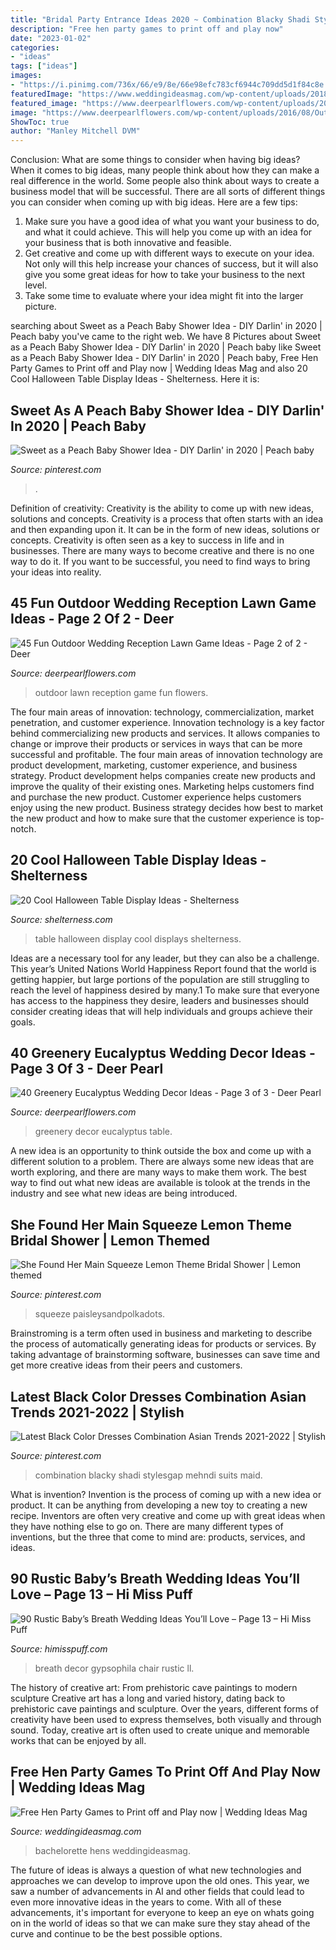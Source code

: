 ```yaml
---
title: "Bridal Party Entrance Ideas 2020 ~ Combination Blacky Shadi Stylesgap Mehndi Suits Maid"
description: "Free hen party games to print off and play now"
date: "2023-01-02"
categories:
- "ideas"
tags: ["ideas"]
images:
- "https://i.pinimg.com/736x/66/e9/8e/66e98efc783cf6944c709dd5d1f84c8e.jpg"
featuredImage: "https://www.weddingideasmag.com/wp-content/uploads/2018/09/hen-party-games-Bridal-Bingo-768x1443.jpg"
featured_image: "https://www.deerpearlflowers.com/wp-content/uploads/2016/08/Outdoor-Wedding-Reception-Lawn-Game-Ideas-17.jpg"
image: "https://www.deerpearlflowers.com/wp-content/uploads/2016/08/Outdoor-Wedding-Reception-Lawn-Game-Ideas-17.jpg"
ShowToc: true
author: "Manley Mitchell DVM"
---
```



Conclusion: What are some things to consider when having big ideas?
When it comes to big ideas, many people think about how they can make a real difference in the world. Some people also think about ways to create a business model that will be successful. There are all sorts of different things you can consider when coming up with big ideas. Here are a few tips: 
1) Make sure you have a good idea of what you want your business to do, and what it could achieve. This will help you come up with an idea for your business that is both innovative and feasible. 
2) Get creative and come up with different ways to execute on your idea. Not only will this help increase your chances of success, but it will also give you some great ideas for how to take your business to the next level. 
3) Take some time to evaluate where your idea might fit into the larger picture.

	

		
searching about Sweet as a Peach Baby Shower Idea - DIY Darlin&#039; in 2020 | Peach baby you've came to the right web. We have 8 Pictures about Sweet as a Peach Baby Shower Idea - DIY Darlin&#039; in 2020 | Peach baby like Sweet as a Peach Baby Shower Idea - DIY Darlin&#039; in 2020 | Peach baby, Free Hen Party Games to Print off and Play now | Wedding Ideas Mag and also 20 Cool Halloween Table Display Ideas - Shelterness. Here it is:
		
    
## Sweet As A Peach Baby Shower Idea - DIY Darlin&#039; In 2020 | Peach Baby

<img loading=lazy src="https://i.pinimg.com/736x/32/e3/71/32e3714d04f627299e8a868257c6746d.jpg" onerror="this.onerror=null;this.src='https://tse3.mm.bing.net/th?id=OIP.GxkUhXgllepMZ6A6O9uB2AHaLG&amp;pid=15.1';" alt="Sweet as a Peach Baby Shower Idea - DIY Darlin&#039; in 2020 | Peach baby">

_Source: pinterest.com_

>. 

	

Definition of creativity: Creativity is the ability to come up with new ideas, solutions and concepts.
Creativity is a process that often starts with an idea and then expanding upon it. It can be in the form of new ideas, solutions or concepts. Creativity is often seen as a key to success in life and in businesses. There are many ways to become creative and there is no one way to do it. If you want to be successful, you need to find ways to bring your ideas into reality.

    
## 45 Fun Outdoor Wedding Reception Lawn Game Ideas - Page 2 Of 2 - Deer

<img loading=lazy src="https://www.deerpearlflowers.com/wp-content/uploads/2016/08/Outdoor-Wedding-Reception-Lawn-Game-Ideas-17.jpg" onerror="this.onerror=null;this.src='https://tse1.mm.bing.net/th?id=OIP.gnly2IIUhXSj4M4TMB11QwHaLG&amp;pid=15.1';" alt="45 Fun Outdoor Wedding Reception Lawn Game Ideas - Page 2 of 2 - Deer">

_Source: deerpearlflowers.com_

>outdoor lawn reception game fun flowers. 

	

The four main areas of innovation: technology, commercialization, market penetration, and customer experience.
Innovation technology is a key factor behind commercializing new products and services. It allows companies to change or improve their products or services in ways that can be more successful and profitable. The four main areas of innovation technology are product development, marketing, customer experience, and business strategy. Product development helps companies create new products and improve the quality of their existing ones. Marketing helps customers find and purchase the new product. Customer experience helps customers enjoy using the new product. Business strategy decides how best to market the new product and how to make sure that the customer experience is top-notch.

    
## 20 Cool Halloween Table Display Ideas - Shelterness

<img loading=lazy src="https://i.shelterness.com/halloween-table-displays-7-500x500.jpg" onerror="this.onerror=null;this.src='https://tse4.mm.bing.net/th?id=OIP.-4absaF9MPbNo6jHr_JSVAHaHa&amp;pid=15.1';" alt="20 Cool Halloween Table Display Ideas - Shelterness">

_Source: shelterness.com_

>table halloween display cool displays shelterness. 

	

Ideas are a necessary tool for any leader, but they can also be a challenge. This year’s United Nations World Happiness Report found that the world is getting happier, but large portions of the population are still struggling to reach the level of happiness desired by many.1 To make sure that everyone has access to the happiness they desire, leaders and businesses should consider creating ideas that will help individuals and groups achieve their goals.

    
## 40 Greenery Eucalyptus Wedding Decor Ideas - Page 3 Of 3 - Deer Pearl

<img loading=lazy src="https://www.deerpearlflowers.com/wp-content/uploads/2015/01/Copper-lantern-with-church-candle-and-greenery-table-centrepiece.jpg" onerror="this.onerror=null;this.src='https://tse1.mm.bing.net/th?id=OIP.I0ybxhLUFBgTYxmYZgu82gHaLH&amp;pid=15.1';" alt="40 Greenery Eucalyptus Wedding Decor Ideas - Page 3 of 3 - Deer Pearl">

_Source: deerpearlflowers.com_

>greenery decor eucalyptus table. 

	

A new idea is an opportunity to think outside the box and come up with a different solution to a problem. There are always some new ideas that are worth exploring, and there are many ways to make them work. The best way to find out what new ideas are available is tolook at the trends in the industry and see what new ideas are being introduced.

    
## She Found Her Main Squeeze Lemon Theme Bridal Shower | Lemon Themed

<img loading=lazy src="https://i.pinimg.com/736x/66/e9/8e/66e98efc783cf6944c709dd5d1f84c8e.jpg" onerror="this.onerror=null;this.src='https://tse4.mm.bing.net/th?id=OIP.v2co5kuIEKD0D5bA4-7QrAAAAA&amp;pid=15.1';" alt="She Found Her Main Squeeze Lemon Theme Bridal Shower | Lemon themed">

_Source: pinterest.com_

>squeeze paisleysandpolkadots. 

	

Brainstroming is a term often used in business and marketing to describe the process of automatically generating ideas for products or services. By taking advantage of brainstorming software, businesses can save time and get more creative ideas from their peers and customers.

    
## Latest Black Color Dresses Combination Asian Trends 2021-2022 | Stylish

<img loading=lazy src="https://i.pinimg.com/736x/43/93/65/439365fc396049b3d9aaa4dce6f2dbb7.jpg" onerror="this.onerror=null;this.src='https://tse3.mm.bing.net/th?id=OIP.fsj24NqedoKLKKKGBo4tqgHaLH&amp;pid=15.1';" alt="Latest Black Color Dresses Combination Asian Trends 2021-2022 | Stylish">

_Source: pinterest.com_

>combination blacky shadi stylesgap mehndi suits maid. 

	

What is invention?
Invention is the process of coming up with a new idea or product. It can be anything from developing a new toy to creating a new recipe. Inventors are often very creative and come up with great ideas when they have nothing else to go on. There are many different types of inventions, but the three that come to mind are: products, services, and ideas.

    
## 90 Rustic Baby’s Breath Wedding Ideas You’ll Love – Page 13 – Hi Miss Puff

<img loading=lazy src="https://www.himisspuff.com/wp-content/uploads/2017/03/Gypsophila-Wedding-Chair-Decor.jpg" onerror="this.onerror=null;this.src='https://tse4.mm.bing.net/th?id=OIP.S7QQ6I9qv4agyjswp7o-nAHaLG&amp;pid=15.1';" alt="90 Rustic Baby’s Breath Wedding Ideas You’ll Love – Page 13 – Hi Miss Puff">

_Source: himisspuff.com_

>breath decor gypsophila chair rustic ll. 

	

The history of creative art: From prehistoric cave paintings to modern sculpture
Creative art has a long and varied history, dating back to prehistoric cave paintings and sculpture. Over the years, different forms of creativity have been used to express themselves, both visually and through sound. Today, creative art is often used to create unique and memorable works that can be enjoyed by all.

    
## Free Hen Party Games To Print Off And Play Now | Wedding Ideas Mag

<img loading=lazy src="https://www.weddingideasmag.com/wp-content/uploads/2018/09/hen-party-games-Bridal-Bingo-768x1443.jpg" onerror="this.onerror=null;this.src='https://tse4.mm.bing.net/th?id=OIP.atRdP1DQqOio551QiC7KTwHaN6&amp;pid=15.1';" alt="Free Hen Party Games to Print off and Play now | Wedding Ideas Mag">

_Source: weddingideasmag.com_

>bachelorette hens weddingideasmag. 

	

The future of ideas is always a question of what new technologies and approaches we can develop to improve upon the old ones. This year, we saw a number of advancements in AI and other fields that could lead to even more innovative ideas in the years to come. With all of these advancements, it's important for everyone to keep an eye on whats going on in the world of ideas so that we can make sure they stay ahead of the curve and continue to be the best possible options.

